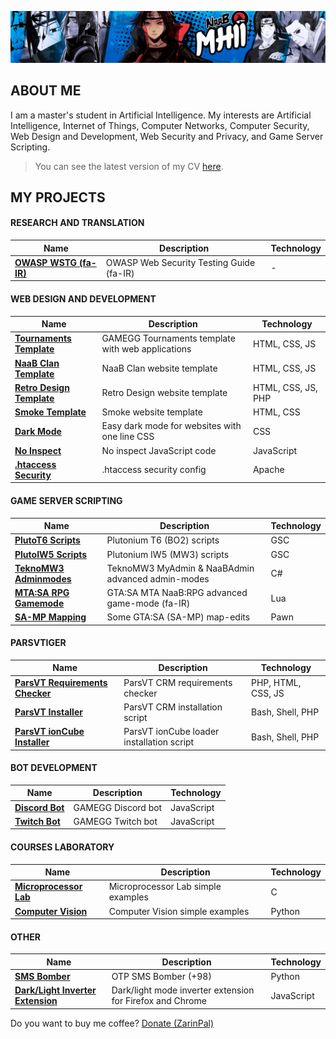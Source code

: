 ![MH11's Header](assets/header.jpg)

## ABOUT ME

I am a master's student in Artificial Intelligence. My interests are Artificial Intelligence, Internet of Things, Computer Networks, Computer Security, Web Design and Development, Web Security and Privacy, and Game Server Scripting.

> You can see the latest version of my CV [here](assets/cv.pdf).

## MY PROJECTS

#### RESEARCH AND TRANSLATION

| Name                                                                 | Description                              | Technology |
| -------------------------------------------------------------------- | ---------------------------------------- | ---------- |
| **[OWASP WSTG (fa-IR)](https://github.com/whoismh11/owasp-wstg-fa)** | OWASP Web Security Testing Guide (fa-IR) | -          |

#### WEB DESIGN AND DEVELOPMENT

| Name                                                                            | Description                                       | Technology         |
| ------------------------------------------------------------------------------- | ------------------------------------------------- | ------------------ |
| **[Tournaments Template](https://github.com/whoismh11/tournaments-template)**   | GAMEGG Tournaments template with web applications | HTML, CSS, JS      |
| **[NaaB Clan Template](https://github.com/whoismh11/naabclan-template)**        | NaaB Clan website template                        | HTML, CSS, JS      |
| **[Retro Design Template](https://github.com/whoismh11/retro-design-template)** | Retro Design website template                     | HTML, CSS, JS, PHP |
| **[Smoke Template](https://github.com/whoismh11/smoke-template)**               | Smoke website template                            | HTML, CSS          |
| **[Dark Mode](https://github.com/whoismh11/dark-mode)**                         | Easy dark mode for websites with one line CSS     | CSS                |
| **[No Inspect](https://github.com/whoismh11/no-inspect)**                       | No inspect JavaScript code                        | JavaScript         |
| **[.htaccess Security](https://github.com/whoismh11/htaccess-security)**        | .htaccess security config                         | Apache             |

#### GAME SERVER SCRIPTING

| Name                                                                         | Description                                       | Technology |
| ---------------------------------------------------------------------------- | ------------------------------------------------- | ---------- |
| **[PlutoT6 Scripts](https://github.com/whoismh11/plutot6-scripts)**          | Plutonium T6 (BO2) scripts                        | GSC        |
| **[PlutoIW5 Scripts](https://github.com/whoismh11/plutoiw5-scripts)**        | Plutonium IW5 (MW3) scripts                       | GSC        |
| **[TeknoMW3 Adminmodes](https://github.com/whoismh11/teknomw3-adminmodes)**  | TeknoMW3 MyAdmin & NaaBAdmin advanced admin-modes | C#         |
| **[MTA:SA RPG Gamemode](https://github.com/whoismh11/mta-naabrpg-gamemode)** | GTA:SA MTA NaaB:RPG advanced game-mode (fa-IR)    | Lua        |
| **[SA-MP Mapping](https://github.com/whoismh11/samp-mapping)**               | Some GTA:SA (SA-MP) map-edits                     | Pawn       |

#### PARSVTIGER

| Name                                                                              | Description                               | Technology         |
| --------------------------------------------------------------------------------- | ----------------------------------------- | ------------------ |
| **[ParsVT Requirements Checker](https://github.com/ParsVT/requirements-checker)** | ParsVT CRM requirements checker           | PHP, HTML, CSS, JS |
| **[ParsVT Installer](https://github.com/ParsVT/linux-installer)**                 | ParsVT CRM installation script            | Bash, Shell, PHP   |
| **[ParsVT ionCube Installer](https://github.com/ParsVT/ioncube)**                 | ParsVT ionCube loader installation script | Bash, Shell, PHP   |

#### BOT DEVELOPMENT

| Name                                                        | Description        | Technology |
| ----------------------------------------------------------- | ------------------ | ---------- |
| **[Discord Bot](https://github.com/whoismh11/discord-bot)** | GAMEGG Discord bot | JavaScript |
| **[Twitch Bot](https://github.com/whoismh11/twitch-bot)**   | GAMEGG Twitch bot  | JavaScript |

#### COURSES LABORATORY

| Name                                                                      | Description                        | Technology |
| ------------------------------------------------------------------------- | ---------------------------------- | ---------- |
| **[Microprocessor Lab](https://github.com/whoismh11/microprocessor-lab)** | Microprocessor Lab simple examples | C          |
| **[Computer Vision](https://github.com/whoismh11/computer-vision)**       | Computer Vision simple examples    | Python     |

#### OTHER

| Name                                                                                            | Description                                               | Technology |
| ----------------------------------------------------------------------------------------------- | --------------------------------------------------------- | ---------- |
| **[SMS Bomber](https://github.com/whoismh11/sms-bomber)**                                       | OTP SMS Bomber (+98)                                      | Python     |
| **[Dark/Light Inverter Extension](https://github.com/whoismh11/dark-light-inverter-extension)** | Dark/light mode inverter extension for Firefox and Chrome | JavaScript |

Do you want to buy me coffee? [Donate (ZarinPal)](https://zarinp.al/whoismh11)
